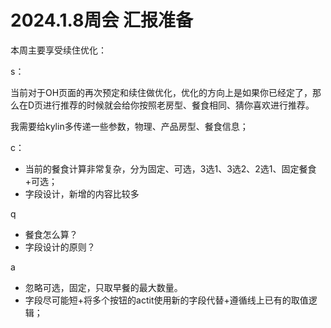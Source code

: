 # 2024.1.8周会 汇报准备

本周主要享受续住优化：

s：

当前对于OH页面的再次预定和续住做优化，优化的方向上是如果你已经定了，那么在D页进行推荐的时候就会给你按照老房型、餐食相同、猜你喜欢进行推荐。

我需要给kylin多传递一些参数，物理、产品房型、餐食信息；

c：

* 当前的餐食计算非常复杂，分为固定、可选，3选1、3选2、2选1、固定餐食+可选；
* 字段设计，新增的内容比较多

q

* 餐食怎么算？
* 字段设计的原则？

a

* 忽略可选，固定，只取早餐的最大数量。
* 字段尽可能短+将多个按钮的actit使用新的字段代替+遵循线上已有的取值逻辑；

‍
